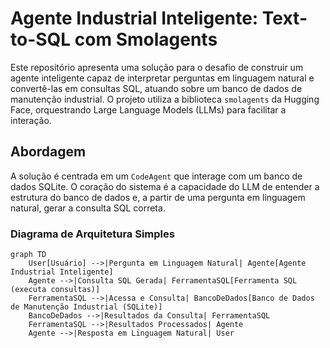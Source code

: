 # Agente Industrial Inteligente: Text-to-SQL com Smolagents

Este repositório apresenta uma solução para o desafio de construir um agente inteligente capaz de interpretar perguntas em linguagem natural e convertê-las em consultas SQL, atuando sobre um banco de dados de manutenção industrial. O projeto utiliza a biblioteca `smolagents` da Hugging Face, orquestrando Large Language Models (LLMs) para facilitar a interação.

## Abordagem

A solução é centrada em um `CodeAgent` que interage com um banco de dados SQLite. O coração do sistema é a capacidade do LLM de entender a estrutura do banco de dados e, a partir de uma pergunta em linguagem natural, gerar a consulta SQL correta.

### Diagrama de Arquitetura Simples

```mermaid
graph TD
    User[Usuário] -->|Pergunta em Linguagem Natural| Agente[Agente Industrial Inteligente]
    Agente -->|Consulta SQL Gerada| FerramentaSQL[Ferramenta SQL (executa consultas)]
    FerramentaSQL -->|Acessa e Consulta| BancoDeDados[Banco de Dados de Manutenção Industrial (SQLite)]
    BancoDeDados -->|Resultados da Consulta| FerramentaSQL
    FerramentaSQL -->|Resultados Processados| Agente
    Agente -->|Resposta em Linguagem Natural| User
